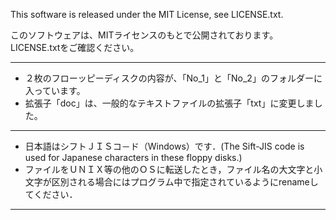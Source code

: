 
This software is released under the MIT License, see LICENSE.txt.

このソフトウェアは、MITライセンスのもとで公開されております。LICENSE.txtをご確認ください。

----

* ２枚のフローッピーディスクの内容が、「No_1」と「No_2」のフォルダーに入っています。
* 拡張子「doc」は、一般的なテキストファイルの拡張子「txt」に変更しました。

----

* 日本語はシフトＪＩＳコ－ド（Windows）です．(The Sift-JIS code is used for Japanese characters in these floppy disks.)
* ファイルをＵＮＩＸ等の他のＯＳに転送したとき，ファイル名の大文字と小文字が区別される場合にはプログラム中で指定されているようにrenameしてください．

----
